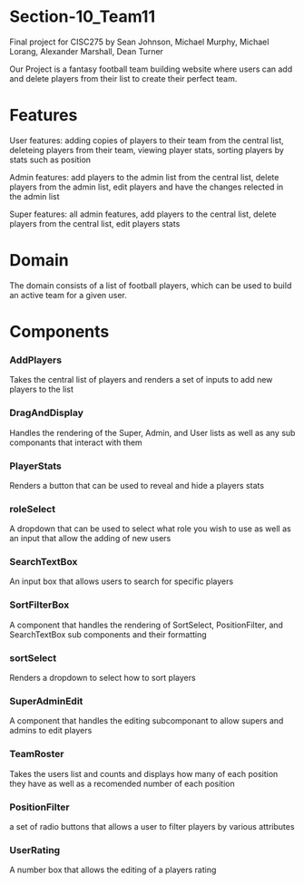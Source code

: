 # Section-10_Team11
Final project for CISC275 by Sean Johnson, Michael Murphy, Michael Lorang, Alexander Marshall, Dean Turner

Our Project is a fantasy football team building website where users can add and delete players from their list to create their perfect team.


# Features 
User features: adding copies of players to their team from the central list, deleteing players from their team, viewing player stats, sorting players by stats such as position

Admin features: add players to the admin list from the central list, delete players from the admin list, edit players and have the changes relected in the admin list

Super features: all admin features, add players to the central list, delete players from the central list, edit players stats

# Domain
The domain consists of a list of football players, which can be used to build an active team for a given user.

# Components

### AddPlayers
Takes the central list of players and renders a set of inputs to add new players to the list

### DragAndDisplay
Handles the rendering of the Super, Admin, and User lists as well as any sub componants that interact with them

### PlayerStats
Renders a button that can be used to reveal and hide a players stats

### roleSelect
A dropdown that can be used to select what role you wish to use as well as an input that allow the adding of new users

### SearchTextBox
An input box that allows users to search for specific players

### SortFilterBox
A component that handles the rendering of SortSelect, PositionFilter, and SearchTextBox sub components and their formatting

### sortSelect
Renders a dropdown to select how to sort players

### SuperAdminEdit
A component that handles the editing subcomponant to allow supers and admins to edit players

### TeamRoster
Takes the users list and counts and displays how many of each position they have as well as a recomended number of each position

### PositionFilter
a set of radio buttons that allows a user to filter players by various attributes

### UserRating
A number box that allows the editing of a players rating


